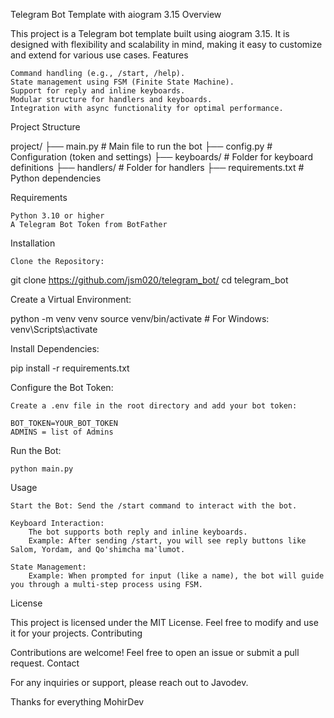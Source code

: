 Telegram Bot Template with aiogram 3.15
Overview

This project is a Telegram bot template built using aiogram 3.15. It is designed with flexibility and scalability in mind, making it easy to customize and extend for various use cases.
Features

    Command handling (e.g., /start, /help).
    State management using FSM (Finite State Machine).
    Support for reply and inline keyboards.
    Modular structure for handlers and keyboards.
    Integration with async functionality for optimal performance.

Project Structure

project/
├── main.py                 # Main file to run the bot
├── config.py               # Configuration (token and settings)
├── keyboards/              # Folder for keyboard definitions
├── handlers/               # Folder for handlers
├── requirements.txt        # Python dependencies

Requirements

    Python 3.10 or higher
    A Telegram Bot Token from BotFather

Installation

    Clone the Repository:

git clone https://github.com/jsm020/telegram_bot/
cd telegram_bot

Create a Virtual Environment:

python -m venv venv
source venv/bin/activate  # For Windows: venv\Scripts\activate

Install Dependencies:

pip install -r requirements.txt

Configure the Bot Token:

    Create a .env file in the root directory and add your bot token:

    BOT_TOKEN=YOUR_BOT_TOKEN
    ADMINS = list of Admins

Run the Bot:

    python main.py

Usage

    Start the Bot: Send the /start command to interact with the bot.

    Keyboard Interaction:
        The bot supports both reply and inline keyboards.
        Example: After sending /start, you will see reply buttons like Salom, Yordam, and Qo'shimcha ma'lumot.

    State Management:
        Example: When prompted for input (like a name), the bot will guide you through a multi-step process using FSM.




License

This project is licensed under the MIT License. Feel free to modify and use it for your projects.
Contributing

Contributions are welcome! Feel free to open an issue or submit a pull request.
Contact

For any inquiries or support, please reach out to Javodev.


Thanks for everything MohirDev